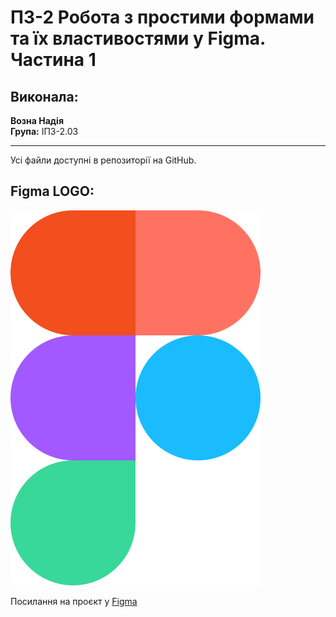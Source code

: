 # ПЗ-2 Робота з простими формами та їх властивостями у Figma. Частина 1

## Виконала:
**Возна Надія**  
**Група:** ІПЗ-2.03

---
Усі файли доступні в репозиторії на GitHub.

## Figma LOGO:
![Figma-logo](https://github.com/nadyavozna/UX-UI-N.Vozna/blob/main/workshop_2/Figma-logo.svg)

Посилання на проєкт у [Figma](https://www.figma.com/design/SaGcH7e1Ct3j4u45oE8bIo/Figma-logo?node-id=0-1&t=XXVPpqBbYoj4Vp0W-1)
